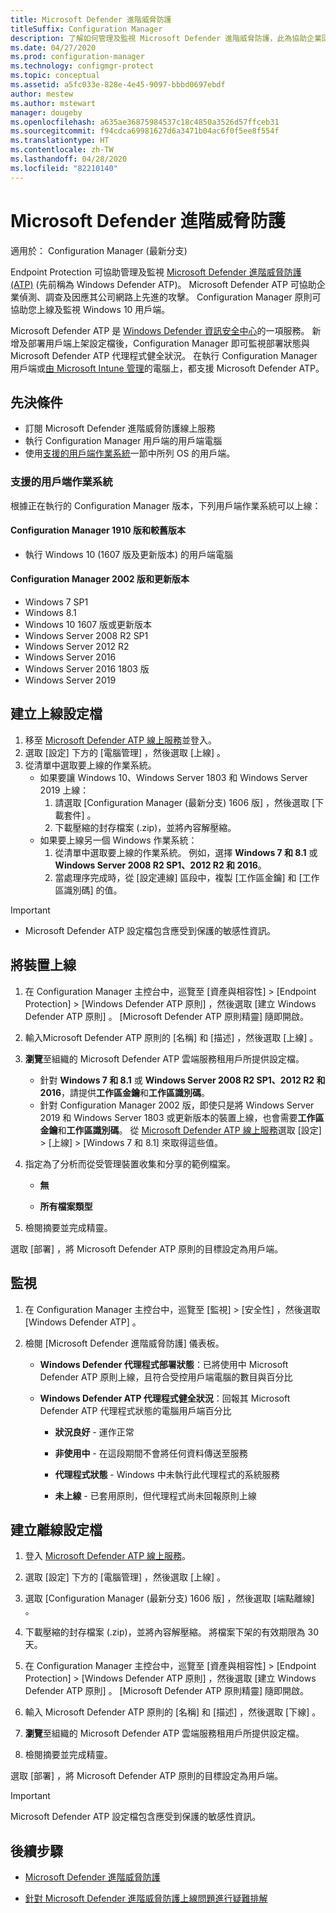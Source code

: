 ```yaml
---
title: Microsoft Defender 進階威脅防護
titleSuffix: Configuration Manager
description: 了解如何管理及監視 Microsoft Defender 進階威脅防護，此為協助企業回應先進攻擊的一項新服務。
ms.date: 04/27/2020
ms.prod: configuration-manager
ms.technology: configmgr-protect
ms.topic: conceptual
ms.assetid: a5fc033e-828e-4e45-9097-bbbd0697ebdf
author: mestew
ms.author: mstewart
manager: dougeby
ms.openlocfilehash: a635ae36875984537c18c4850a3526d57ffceb31
ms.sourcegitcommit: f94cdca69981627d6a3471b04ac6f0f5ee8f554f
ms.translationtype: HT
ms.contentlocale: zh-TW
ms.lasthandoff: 04/28/2020
ms.locfileid: "82210140"
---
```

# <a name="microsoft-defender-advanced-threat-protection"></a>Microsoft Defender 進階威脅防護

適用於：  Configuration Manager (最新分支)

Endpoint Protection 可協助管理及監視 [Microsoft Defender 進階威脅防護 (ATP)](https://docs.microsoft.com/windows/security/threat-protection/microsoft-defender-atp/microsoft-defender-advanced-threat-protection) (先前稱為 Windows Defender ATP)。 Microsoft Defender ATP 可協助企業偵測、調查及因應其公司網路上先進的攻擊。 Configuration Manager 原則可協助您上線及監視 Windows 10 用戶端。

Microsoft Defender ATP 是 [Windows Defender 資訊安全中心](https://securitycenter.windows.com)的一項服務。 新增及部署用戶端上架設定檔後，Configuration Manager 即可監視部署狀態與 Microsoft Defender ATP 代理程式健全狀況。 在執行 Configuration Manager 用戶端或[由 Microsoft Intune 管理](https://docs.microsoft.com/intune/protect/advanced-threat-protection)的電腦上，都支援 Microsoft Defender ATP。

## <a name="prerequisites"></a>先決條件

- 訂閱 Microsoft Defender 進階威脅防護線上服務  
- 執行 Configuration Manager 用戶端的用戶端電腦
- 使用[支援的用戶端作業系統](#bkmk_os)一節中所列 OS 的用戶端。

### <a name="supported-client-operating-systems"></a><a name="bkmk_os"></a> 支援的用戶端作業系統
根據正在執行的 Configuration Manager 版本，下列用戶端作業系統可以上線：

#### <a name="configuration-manager-version-1910-and-prior"></a>Configuration Manager 1910 版和較舊版本

- 執行 Windows 10 (1607 版及更新版本) 的用戶端電腦

#### <a name="configuration-manager-version-2002-and-later"></a>Configuration Manager 2002 版和更新版本
<!--5229962-->
- Windows 7 SP1
- Windows 8.1
- Windows 10 1607 版或更新版本
- Windows Server 2008 R2 SP1
- Windows Server 2012 R2
- Windows Server 2016
- Windows Server 2016 1803 版
- Windows Server 2019

## <a name="create-an-onboarding-configuration-file"></a>建立上線設定檔

1. 移至 [Microsoft Defender ATP 線上服務](https://securitycenter.windows.com/)並登入。
1. 選取 [設定]  下方的 [電腦管理]  ，然後選取 [上線]  。
1. 從清單中選取要上線的作業系統。
   - 如果要讓 Windows 10、Windows Server 1803 和 Windows Server 2019 上線：
      1. 請選取 [Configuration Manager (最新分支) 1606 版]  ，然後選取 [下載套件]  。
      1. 下載壓縮的封存檔案 (.zip)，並將內容解壓縮。
   - 如果要上線另一個 Windows 作業系統： 
      1. 從清單中選取要上線的作業系統。 例如，選擇 **Windows 7 和 8.1** 或 **Windows Server 2008 R2 SP1、2012 R2 和 2016**。
      1. 當處理序完成時，從 [設定連線]  區段中，複製 [工作區金鑰]  和 [工作區識別碼]  的值。

> [!IMPORTANT]
> - Microsoft Defender ATP 設定檔包含應受到保護的敏感性資訊。

## <a name="onboard-devices"></a>將裝置上線

1. 在 Configuration Manager 主控台中，巡覽至 [資產與相容性]   > [Endpoint Protection]   > [Windows Defender ATP 原則]  ，然後選取 [建立 Windows Defender ATP 原則]  。 [Microsoft Defender ATP 原則精靈] 隨即開啟。  
1. 輸入Microsoft Defender ATP 原則的 [名稱]  和 [描述]  ，然後選取 [上線]  。
1. **瀏覽**至組織的 Microsoft Defender ATP 雲端服務租用戶所提供設定檔。
   - 針對 **Windows 7 和 8.1** 或 **Windows Server 2008 R2 SP1、2012 R2 和 2016**，請提供**工作區金鑰**和**工作區識別碼**。
   - 針對 Configuration Manager 2002 版，即使只是將 Windows Server 2019 和 Windows Server 1803 或更新版本的裝置上線，也會需要**工作區金鑰**和**工作區識別碼**。 從 [Microsoft Defender ATP 線上服務](https://securitycenter.windows.com/)選取 [設定]   > [上線]   > [Windows 7 和 8.1]  來取得這些值。 <!--7054188-->
1. 指定為了分析而從受管理裝置收集和分享的範例檔案。  

   - **無**

   - **所有檔案類型**  
1. 檢閱摘要並完成精靈。  

選取 [部署]  ，將 Microsoft Defender ATP 原則的目標設定為用戶端。

## <a name="monitor"></a>監視

1. 在 Configuration Manager 主控台中，巡覽至 [監視]   > [安全性]  ，然後選取 [Windows Defender ATP]  。  

1. 檢閱 [Microsoft Defender 進階威脅防護] 儀表板。  

    - **Windows Defender 代理程式部署狀態**：已將使用中 Microsoft Defender ATP 原則上線，且符合受控用戶端電腦的數目與百分比  

    - **Windows Defender ATP 代理程式健全狀況**：回報其 Microsoft Defender ATP 代理程式狀態的電腦用戶端百分比  

        - **狀況良好** - 運作正常  

        - **非使用中** - 在這段期間不會將任何資料傳送至服務  

        - **代理程式狀態** - Windows 中未執行此代理程式的系統服務  

        - **未上線** - 已套用原則，但代理程式尚未回報原則上線  

## <a name="create-an-offboarding-configuration-file"></a>建立離線設定檔  

1. 登入 [Microsoft Defender ATP 線上服務](https://securitycenter.windows.com/)。

1. 選取 [設定]  下方的 [電腦管理]  ，然後選取 [上線]  。  

1. 選取 [Configuration Manager (最新分支) 1606 版]  ，然後選取 [端點離線]  。  

1. 下載壓縮的封存檔案 (.zip)，並將內容解壓縮。 將檔案下架的有效期限為 30 天。

1. 在 Configuration Manager 主控台中，巡覽至 [資產與相容性]   > [Endpoint Protection]   > [Windows Defender ATP 原則]  ，然後選取 [建立 Windows Defender ATP 原則]  。 [Microsoft Defender ATP 原則精靈] 隨即開啟。  

1. 輸入 Microsoft Defender ATP 原則的 [名稱]  和 [描述]  ，然後選取 [下線]  。

1. **瀏覽**至組織的 Microsoft Defender ATP 雲端服務租用戶所提供設定檔。

1. 檢閱摘要並完成精靈。  

選取 [部署]  ，將 Microsoft Defender ATP 原則的目標設定為用戶端。  

> [!IMPORTANT]
> Microsoft Defender ATP 設定檔包含應受到保護的敏感性資訊。

## <a name="next-steps"></a>後續步驟

- [Microsoft Defender 進階威脅防護](https://docs.microsoft.com/windows/security/threat-protection/microsoft-defender-atp/microsoft-defender-advanced-threat-protection)

- [針對 Microsoft Defender 進階威脅防護上線問題進行疑難排解](https://docs.microsoft.com/windows/security/threat-protection/microsoft-defender-atp/troubleshoot-onboarding)
